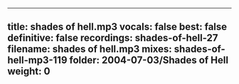 
---
title: shades of hell.mp3
vocals: false
best: false
definitive: false
recordings: shades-of-hell-27
filename: shades of hell.mp3
mixes: shades-of-hell-mp3-119
folder: 2004-07-03/Shades of Hell
weight: 0
---
